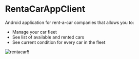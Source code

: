 # RentaCarAppClient
Android application for rent-a-car companies that allows you to:
  - Manage your car fleet
  - See list of available and rented cars 
  - See current condition for every car in the fleet
  
  ![rentacar5](https://cloud.githubusercontent.com/assets/18063880/26521541/0cbad3b2-42eb-11e7-8dfb-eeab14152a08.png)

